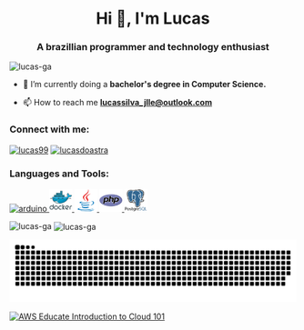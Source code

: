 <h1 align="center">Hi 👋, I'm Lucas</h1>
<h3 align="center">A brazillian programmer and technology enthusiast</h3>

<p align="left"> <img src="https://komarev.com/ghpvc/?username=lucas-ga&label=Profile%20views&color=0e75b6&style=flat" alt="lucas-ga" /> </p>

- 🌱 I’m currently doing a **bachelor's degree in Computer Science.**

- 📫 How to reach me **lucassilva_jlle@outlook.com**

<h3 align="left">Connect with me:</h3>
<p align="left">
<a href="https://linkedin.com/in/lucas99" target="blank"><img align="center" src="https://raw.githubusercontent.com/rahuldkjain/github-profile-readme-generator/master/src/images/icons/Social/linked-in-alt.svg" alt="lucas99" height="30" width="40" /></a>
<a href="https://instagram.com/lucasdoastra" target="blank"><img align="center" src="https://raw.githubusercontent.com/rahuldkjain/github-profile-readme-generator/master/src/images/icons/Social/instagram.svg" alt="lucasdoastra" height="30" width="40" /></a>
</p>

<h3 align="left">Languages and Tools:</h3>
<p align="left"> <a href="https://www.arduino.cc/" target="_blank" rel="noreferrer"> <img src="https://cdn.worldvectorlogo.com/logos/arduino-1.svg" alt="arduino" width="40" height="40"/> </a> <a href="https://www.docker.com/" target="_blank" rel="noreferrer"> <img src="https://raw.githubusercontent.com/devicons/devicon/master/icons/docker/docker-original-wordmark.svg" alt="docker" width="40" height="40"/> </a> <a href="https://www.java.com" target="_blank" rel="noreferrer"> <img src="https://raw.githubusercontent.com/devicons/devicon/master/icons/java/java-original.svg" alt="java" width="40" height="40"/> </a> <a href="https://www.php.net" target="_blank" rel="noreferrer"> <img src="https://raw.githubusercontent.com/devicons/devicon/master/icons/php/php-original.svg" alt="php" width="40" height="40"/> </a> <a href="https://www.postgresql.org" target="_blank" rel="noreferrer"> <img src="https://raw.githubusercontent.com/devicons/devicon/master/icons/postgresql/postgresql-original-wordmark.svg" alt="postgresql" width="40" height="40"/> </a> </p>

<p><img align="left" src="https://github-readme-stats.vercel.app/api/top-langs?username=lucas-ga&show_icons=true&theme=tokyonight&locale=en&layout=compact" alt="lucas-ga" /></p>

<p>&nbsp;<img align="center" src="https://github-readme-stats.vercel.app/api?username=lucas-ga&show_icons=true&theme=tokyonight&locale=en" alt="lucas-ga" /></p>

<picture>
  <source media="(prefers-color-scheme: dark)" srcset="https://github.com/lucas-ga/lucas-ga/blob/output/github-snake-dark.svg" />
  <source media="(prefers-color-scheme: light)" srcset="https://github.com/lucas-ga/lucas-ga/blob/output/github-snake.svg" />
  <img alt="github-snake" src="https://github.com/lucas-ga/lucas-ga/blob/output/github-snake.svg" />
</picture>

<!--START_SECTION:badges-->
[![AWS Educate Introduction to Cloud 101](https://images.credly.com/size/110x110/images/8d67bbf4-128b-4141-b5f1-1bc61bbfbaa6/image.png)](http://www.credly.com/badges/870416ae-4dd6-484e-ab73-e2d16ce01bdc "AWS Educate Introduction to Cloud 101")
<!--END_SECTION:badges-->
